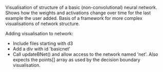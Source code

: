 Visualisation of structure of a basic (non-convolutional) neural network. Shows how the weights and activations change over time for the last example the user added. Basis of a framework for more complex visualisations of network structure.

Adding visualisation to network: 
* Include files starting with d3
* Add a div with id 'basicnet'
* Call updateBNet() and allow access to the network named 'net'. Also expects the points[] array as used by the decision boundary visualisation.
